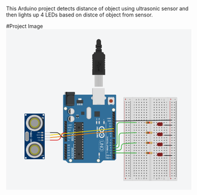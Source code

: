 


This Arduino project detects distance of object using ultrasonic sensor and then lights up 4 LEDs based on distce of object from sensor. 

#Project Image
![Project Demo](../Assets/bd.png)

